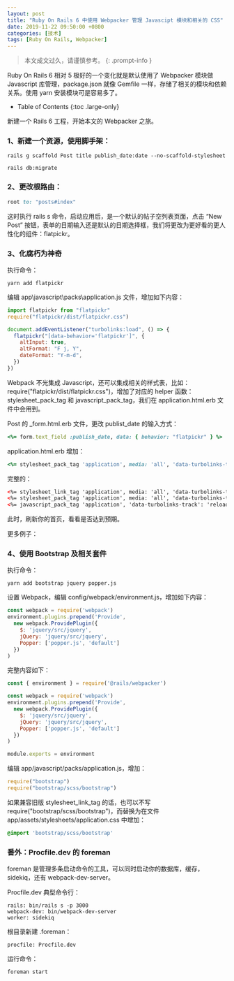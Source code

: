 ```yaml
---
layout: post
title: "Ruby On Rails 6 中使用 Webpacker 管理 Javascipt 模块和相关的 CSS"
date: 2019-11-22 09:50:00 +0800
categories: [技术]
tags: [Ruby On Rails, Webpacker]
---
```


> 本文成文过久，请谨慎参考。
{: .prompt-info }

Ruby On Rails 6 相对 5 极好的一个变化就是默认使用了 Webpacker 模块做 Javascript 库管理，package.json 就像 Gemfile 一样，存储了相关的模块和依赖关系。使用 yarn 安装模块可是容易多了。

- Table of Contents
{:toc .large-only}

新建一个 Rails 6 工程，开始本文的 Webpacker 之旅。

### 1、新建一个资源，使用脚手架：

``` shell
rails g scaffold Post title publish_date:date --no-scaffold-stylesheet

rails db:migrate
```

### 2、更改根路由：

``` ruby
root to: "posts#index"
```

这时执行 rails s 命令，启动应用后，是一个默认的帖子空列表页面，点击 “New Post” 按钮，表单的日期输入还是默认的日期选择框，我们将更改为更好看的更人性化的组件：flatpickr。

### 3、化腐朽为神奇

执行命令：

``` shell
yarn add flatpickr
```


编辑 app\javascript\packs\application.js 文件，增加如下内容：

``` js
import flatpickr from "flatpickr"
require("flatpickr/dist/flatpickr.css")

document.addEventListener("turbolinks:load", () => {
  flatpickr("[data-behavior='flatpickr']", {
    altInput: true,
    altFormat: "F j, Y",
    dateFormat: "Y-m-d",
  })
})
```

Webpack 不光集成 Javascript，还可以集成相关的样式表，比如：require("flatpickr/dist/flatpickr.css")，增加了对应的 helper 函数：stylesheet_pack_tag 和 javascript_pack_tag，我们在 application.html.erb 文件中会用到。

Post 的 _form.html.erb 文件，更改 publist_date 的输入方式：

``` ruby
<%= form.text_field :publish_date, data: { behavior: "flatpickr" } %>
```

application.html.erb 增加：

``` ruby
<%= stylesheet_pack_tag 'application', media: 'all', 'data-turbolinks-track': 'reload' %>
```

完整的：

``` html
<%= stylesheet_link_tag 'application', media: 'all', 'data-turbolinks-track': 'reload' %>
<%= stylesheet_pack_tag 'application', media: 'all', 'data-turbolinks-track': 'reload' %>
<%= javascript_pack_tag 'application', 'data-turbolinks-track': 'reload' %>
```

此时，刷新你的首页，看看是否达到预期。

更多例子：

### 4、使用 Bootstrap 及相关套件

执行命令：

``` shell
yarn add bootstrap jquery popper.js
```

设置 Webpack，编辑 config/webpack/environment.js，增加如下内容：

``` js
const webpack = require('webpack')
environment.plugins.prepend('Provide',
  new webpack.ProvidePlugin({
    $: 'jquery/src/jquery',
    jQuery: 'jquery/src/jquery',
    Popper: ['popper.js', 'default']
  })
)
```

完整内容如下：

``` js
const { environment } = require('@rails/webpacker')

const webpack = require('webpack')
environment.plugins.prepend('Provide',
  new webpack.ProvidePlugin({
    $: 'jquery/src/jquery',
    jQuery: 'jquery/src/jquery',
    Popper: ['popper.js', 'default']
  })
)

module.exports = environment
```

编辑 app/javascript/packs/application.js，增加：

``` js
require("bootstrap")
require("bootstrap/scss/bootstrap")
```

如果兼容旧版 stylesheet_link_tag 的话，也可以不写 require("bootstrap/scss/bootstrap")，而替换为在文件 app/assets/stylesheets/application.css 中增加：

``` css
@import 'bootstrap/scss/bootstrap'
```

### 番外：Procfile.dev 的 foreman

foreman 是管理多条启动命令的工具，可以同时启动你的数据库，缓存，sidekiq，还有 webpack-dev-server。

Procfile.dev 典型命令行：

```
rails: bin/rails s -p 3000
webpack-dev: bin/webpack-dev-server
worker: sidekiq
```

根目录新建 .foreman：

```
procfile: Procfile.dev
```

运行命令：

``` shell
foreman start
```